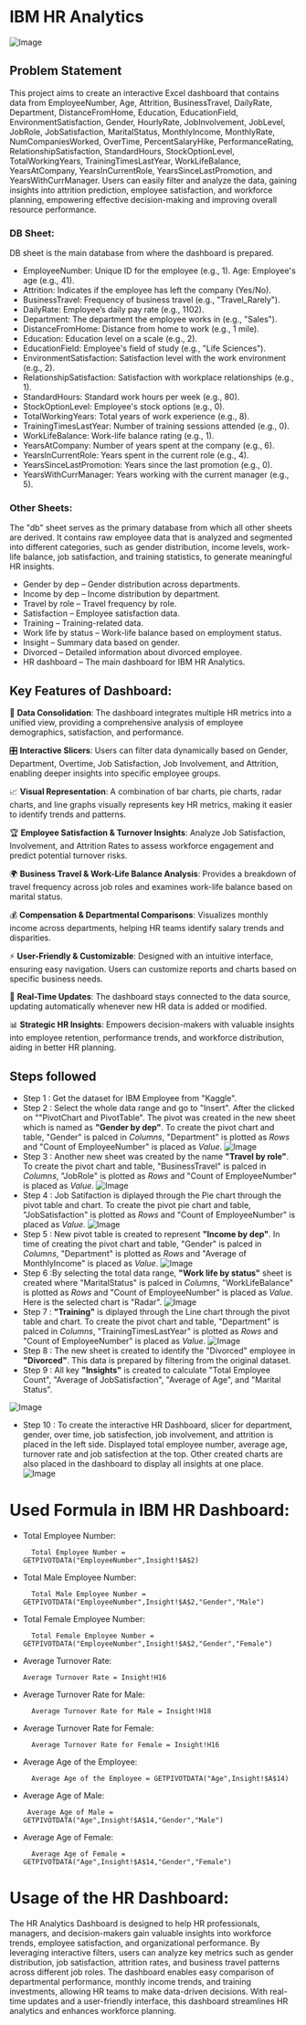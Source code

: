 # IBM HR Analytics

![Image](https://github.com/user-attachments/assets/07b440aa-7984-41f6-b342-d3350322d89d)

## Problem Statement

This project aims to create an interactive Excel dashboard that contains data from EmployeeNumber, Age, Attrition, BusinessTravel, DailyRate, Department, DistanceFromHome, Education, EducationField, EnvironmentSatisfaction, Gender, HourlyRate, JobInvolvement, JobLevel, JobRole, JobSatisfaction, MaritalStatus, MonthlyIncome, MonthlyRate, NumCompaniesWorked, OverTime, PercentSalaryHike, PerformanceRating, RelationshipSatisfaction, StandardHours, StockOptionLevel, TotalWorkingYears, TrainingTimesLastYear, WorkLifeBalance, YearsAtCompany, YearsInCurrentRole, YearsSinceLastPromotion, and YearsWithCurrManager. Users can easily filter and analyze the data, gaining insights into attrition prediction, employee satisfaction, and workforce planning, empowering effective decision-making and improving overall resource performance.

### DB Sheet:
DB sheet is the main database from where the dashboard is prepared. 
- EmployeeNumber: Unique ID for the employee (e.g., 1). Age: Employee's age (e.g., 41).
- Attrition: Indicates if the employee has left the company (Yes/No).
- BusinessTravel: Frequency of business travel (e.g., "Travel_Rarely").
- DailyRate: Employee’s daily pay rate (e.g., 1102).
- Department: The department the employee works in (e.g., "Sales").
- DistanceFromHome: Distance from home to work (e.g., 1 mile).
- Education: Education level on a scale (e.g., 2).
- EducationField: Employee's field of study (e.g., "Life Sciences").
- EnvironmentSatisfaction: Satisfaction level with the work environment (e.g., 2).
- RelationshipSatisfaction: Satisfaction with workplace relationships (e.g., 1).
- StandardHours: Standard work hours per week (e.g., 80).
- StockOptionLevel: Employee's stock options (e.g., 0).
- TotalWorkingYears: Total years of work experience (e.g., 8).
- TrainingTimesLastYear: Number of training sessions attended (e.g., 0).
- WorkLifeBalance: Work-life balance rating (e.g., 1).
- YearsAtCompany: Number of years spent at the company (e.g., 6).
- YearsInCurrentRole: Years spent in the current role (e.g., 4).
- YearsSinceLastPromotion: Years since the last promotion (e.g., 0).
- YearsWithCurrManager: Years working with the current manager (e.g., 5).

### Other Sheets:
The "db" sheet serves as the primary database from which all other sheets are derived. It contains raw employee data that is analyzed and segmented into different categories, such as gender distribution, income levels, work-life balance, job satisfaction, and training statistics, to generate meaningful HR insights.
- Gender by dep – Gender distribution across departments.
- Income by dep – Income distribution by department.
- Travel by role – Travel frequency by role.
- Satisfaction – Employee satisfaction data.
- Training – Training-related data.
- Work life by status – Work-life balance based on employment status.
- Insight –  Summary data based on gender.
- Divorced – Detailed information about divorced employee.
- HR dashboard – The main dashboard for IBM HR Analytics.

## Key Features of Dashboard:
🔄 **Data Consolidation**:
The dashboard integrates multiple HR metrics into a unified view, providing a comprehensive analysis of employee demographics, satisfaction, and performance.

🎛 **Interactive Slicers**:
Users can filter data dynamically based on Gender, Department, Overtime, Job Satisfaction, Job Involvement, and Attrition, enabling deeper insights into specific employee groups.

📈 **Visual Representation**:
A combination of bar charts, pie charts, radar charts, and line graphs visually represents key HR metrics, making it easier to identify trends and patterns.

🏆 **Employee Satisfaction & Turnover Insights**:
Analyze Job Satisfaction, Involvement, and Attrition Rates to assess workforce engagement and predict potential turnover risks.

🌍 **Business Travel & Work-Life Balance Analysis**:
Provides a breakdown of travel frequency across job roles and examines work-life balance based on marital status.

💰 **Compensation & Departmental Comparisons**:
Visualizes monthly income across departments, helping HR teams identify salary trends and disparities.

⚡ **User-Friendly & Customizable**:
Designed with an intuitive interface, ensuring easy navigation. Users can customize reports and charts based on specific business needs.

🔄 **Real-Time Updates**:
The dashboard stays connected to the data source, updating automatically whenever new HR data is added or modified.

📊 **Strategic HR Insights**:
Empowers decision-makers with valuable insights into employee retention, performance trends, and workforce distribution, aiding in better HR planning.

## Steps followed 

- Step 1 : Get the dataset for IBM Employee from "Kaggle".
- Step 2 : Select the whole data range and go to "Insert". After the clicked on ""PivotChart and PivotTable". The pivot was created in the new sheet which is named as **"Gender by dep"**. To create the pivot chart and table, "Gender" is palced in _Columns_, "Department" is plotted as _Rows_ and "Count of EmployeeNumber" is placed as _Value_.
![Image](https://github.com/user-attachments/assets/081d5c50-e6e6-483d-9700-630cfac6df16)
- Step 3 : Another new sheet was created by the name **"Travel by role"**. To create the pivot chart and table, "BusinessTravel" is palced in _Columns_, "JobRole" is plotted as _Rows_ and "Count of EmployeeNumber" is placed as _Value_.
![Image](https://github.com/user-attachments/assets/8b9b4c9a-0377-4a1f-9695-e387ec7ff0eb)
- Step 4 : Job Satifaction is diplayed through the Pie chart through the pivot table and chart. To create the pivot pie chart and table, "JobSatisfaction" is plotted as _Rows_ and "Count of EmployeeNumber" is placed as _Value_.
![Image](https://github.com/user-attachments/assets/1ffa968f-b339-4c2a-b6bf-d25e00ca0a16)
- Step 5 : New pivot table is created to represent **"Income by dep"**. In time of creating the pivot chart and table, "Gender" is palced in _Columns_, "Department" is plotted as _Rows_ and "Average of MonthlyIncome" is placed as _Value_.
![Image](https://github.com/user-attachments/assets/cf97df4b-e090-4f5e-bc95-88c66da75c6f)
- Step 6 :By selecting the total data range, **"Work life by status"** sheet is created where "MaritalStatus" is palced in _Columns_, "WorkLifeBalance" is plotted as _Rows_ and "Count of EmployeeNumber" is placed as _Value_. Here is the selected chart is "Radar".
![Image](https://github.com/user-attachments/assets/d39b5273-413d-4504-9556-c4f7a96ae9ce)
- Step 7 : **"Training"** is diplayed through the Line chart through the pivot table and chart. To create the pivot chart and table, "Department" is palced in _Columns_, "TrainingTimesLastYear" is plotted as _Rows_ and "Count of EmployeeNumber" is placed as _Value_.
![Image](https://github.com/user-attachments/assets/3902b981-a425-4569-b672-30a2cf771c04)
- Step 8 : The new sheet is created to identify the "Divorced" employee in **"Divorced"**. This data is prepared by filtering from the original dataset. 
- Step 9 : All key **"Insights"** is created to calculate "Total Employee Count", "Average of JobSatisfaction", "Average of Age", and "Marital Status".

![Image](https://github.com/user-attachments/assets/5738100d-1bfb-4902-8a88-448364790099)

- Step 10 : To create the interactive HR Dashboard, slicer for department, gender, over time, job satisfection, job involvement, and attrition is placed in the left side. Displayed total employee number, average age, turnover rate and job satisfection at the top. Other created charts are also placed in the dashboard to display all insights at one place.
![Image](https://github.com/user-attachments/assets/07b440aa-7984-41f6-b342-d3350322d89d)

# Used Formula in IBM HR Dashboard:
- Total Employee Number:

        Total Employee Number = GETPIVOTDATA("EmployeeNumber",Insight!$A$2)
- Total Male Employee Number:

        Total Male Employee Number = GETPIVOTDATA("EmployeeNumber",Insight!$A$2,"Gender","Male")
- Total Female Employee Number:

        Total Female Employee Number = GETPIVOTDATA("EmployeeNumber",Insight!$A$2,"Gender","Female")
- Average Turnover Rate:

      Average Turnover Rate = Insight!H16

- Average Turnover Rate for Male:

        Average Turnover Rate for Male = Insight!H18 
- Average Turnover Rate for Female:

        Average Turnover Rate for Female = Insight!H16
- Average Age of the Employee:

        Average Age of the Employee = GETPIVOTDATA("Age",Insight!$A$14)
 - Average Age of Male:

        Average Age of Male = GETPIVOTDATA("Age",Insight!$A$14,"Gender","Male")
- Average Age of Female:

        Average Age of Female = GETPIVOTDATA("Age",Insight!$A$14,"Gender","Female")

 # Usage of the HR Dashboard:

The HR Analytics Dashboard is designed to help HR professionals, managers, and decision-makers gain valuable insights into workforce trends, employee satisfaction, and organizational performance. By leveraging interactive filters, users can analyze key metrics such as gender distribution, job satisfaction, attrition rates, and business travel patterns across different job roles. The dashboard enables easy comparison of departmental performance, monthly income trends, and training investments, allowing HR teams to make data-driven decisions. With real-time updates and a user-friendly interface, this dashboard streamlines HR analytics and enhances workforce planning.
